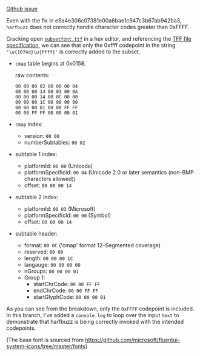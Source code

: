 [Github issue](https://github.com/papandreou/subset-font/issues/15)

Even with the fix in e9a4e306c07381e00a6bae1c947c3b67ab942ba3, `harfbuzz` does not correctly handle character codes greater than 0xFFFF.

Cracking open [`subsetfont.ttf`](./subsetFont.ttf) in a hex editor, and referencing the [TFF file specification](https://developer.apple.com/fonts/TrueType-Reference-Manual/RM06/Chap6.html), we can see that only the 0xffff codepoint in the string `'\u{1074d}\u{ffff}'` is correctly added to the subset.

- `cmap` table begins at 0x0158.

    raw contents:
    ```
    00 00 00 02 00 00 00 04 
    00 00 00 14 00 03 00 0A 
    00 00 00 14 00 0C 00 00 
    00 00 00 1C 00 00 00 00 
    00 00 00 01 00 00 FF FF 
    00 00 FF FF 00 00 00 01 
    ```

- `cmap` index:
    - version: `00 00`
    - numberSubtables: `00 02`
- subtable 1 index:
    - platformId: `00 00` (Unicode)
    - platformSpecificId: `00 04` (Unicode 2.0 or later semantics (non-BMP characters allowed))
    - offset: `00 00 00 14`
- subtable 2 index:
    - platformId: `00 03` (Microsoft)
    - platformSpecificId: `00 00` (Symbol)
    - offset: `00 00 00 14`
- subtable header:
     - format: `00 0C` ('cmap' format 12–Segmented coverage)
     - reserved: `00 00`
     - length: `00 00 00 1C`
     - langauge: `00 00 00 00`
     - nGroups: `00 00 00 01`
     - Group 1:
        - startChrCode: `00 00 FF FF`
        - endChrCode: `00 00 FF FF`
        - startGlyphCode: `00 00 00 01`

As you can see from the breakdown, only the `0xFFFF` codepoint is included. In this branch, I've added a `console.log` to loop over the input `text` to demonstrate that harfbuzz is being correctly invoked with the intended codepoints.

(The base font is sourced from https://github.com/microsoft/fluentui-system-icons/tree/master/fonts)